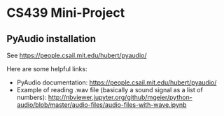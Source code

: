 # CS439 Mini-Project

## PyAudio installation

See https://people.csail.mit.edu/hubert/pyaudio/

Here are some helpful links:

* PyAudio documentation: https://people.csail.mit.edu/hubert/pyaudio/
* Example of reading .wav file (basically a sound signal as a list of numbers): http://nbviewer.jupyter.org/github/mgeier/python-audio/blob/master/audio-files/audio-files-with-wave.ipynb
